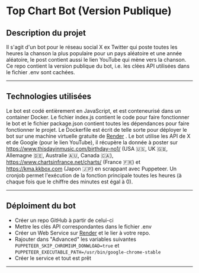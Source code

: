 # Top Chart Bot (Version Publique)
## Description du projet
Il s'agit d'un bot pour le réseau social X ex Twitter qui poste toutes les heures la chanson la plus populaire pour un pays aléatoire et une année aléatoire, le post contient aussi le lien YouTube qui mène vers la chanson.
Ce repo contient la version publique du bot, i.e. les clées API utilisées dans le fichier .env sont cachées. 
***
## Technologies utilisées
Le bot est codé entièrement en JavaScript, et est conteneurisé dans un container Docker. Le fichier index.js contient le code pour faire fonctionner le bot et le fichier package.json contient toutes les dépendances pour faire fonctionner le projet.
Le Dockerfile est écrit de telle sorte pour déployer le bot sur une machine virtuelle gratuite de [Render](https://render.com/) . Le bot utilise les API de X et de Google (pour le lien YouTube), il récupère la donnée à poster sur https://www.thisdayinmusic.com/birthday-no1/ (USA 🇺🇸, UK 🇬🇧, Allemagne 🇩🇪, Australie 🇦🇺, Canada 🇨🇦), https://www.chartsinfrance.net/charts/ (France 🇫🇷) et https://kma.kkbox.com (Japon 🇯🇵) en scrappant avec Puppeteer. Un cronjob permet l'exécution de la fonction principale toutes les heures (à chaque fois que le chiffre des minutes est égal à 0). 
***
## Déploiment du bot
* Créer un repo GitHub à partir de celui-ci 
* Mettre les clés API correspondantes dans le fichier .env
* Créer un Web Service sur [Render](https://render.com/) et le lier à votre repo.
* Rajouter dans "Advanced" les variables suivantes ```PUPPETEER_SKIP_CHROMIUM_DONWLOAD=true``` et ```PUPPETEER_EXECUTABLE_PATH=/usr/bin/google-chrome-stable```
* Créer le service et tout est prêt

***



